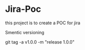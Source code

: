 # Jira-Poc
this project is to create a POC for jira



Smentic versioning

git tag -a v1.0.0 -m "release 1.0.0"